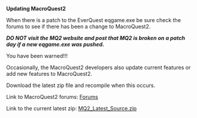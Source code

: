 **Updating MacroQuest2**

When there is a patch to the EverQuest eqgame.exe be sure check the forums to see if there has
been a change to MacroQuest2.

***DO NOT visit the MQ2 website and post that MQ2 is broken on a patch day if a new eqgame.exe was pushed.***

You have been warned!!!

Occasionally, the MacroQuest2 developers also update current features or add new features to MacroQuest2.

Download the latest zip file and recompile when this occurs.

Link to MacroQuest2 forums: [Forums](https://macroquest2.com/phpBB3/)

Link to the current latest zip: [MQ2_Latest_Source.zip](https://macroquest2.com/main.php?p=download&product=mq2)


